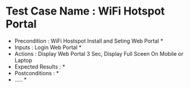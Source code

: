 # Test Case Name : WiFi Hotspot Portal #
* Precondition : WiFi Hostspot Install and Seting Web Portal *
* Inputs :  Login Web Portal *
* Actions :  Display Web Portal 3 Sec, Display Full Sceen On Mobile or Laptop
* Expected Results : *
* Postconditions : *
* ..... *
